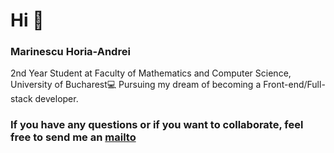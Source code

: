 # Hi 👋

### Marinescu Horia-Andrei
  
   2nd Year Student at Faculty of Mathematics and Computer Science, University of Bucharest💻 
   Pursuing my dream of becoming a Front-end/Full-stack developer.
   
### If you have any questions or if you want to collaborate, feel free to send me an [mailto](horia.marinescu12@gmail.com)
